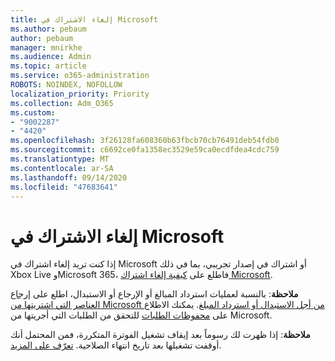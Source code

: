```yaml
---
title: إلغاء الاشتراك في Microsoft
ms.author: pebaum
author: pebaum
manager: mnirkhe
ms.audience: Admin
ms.topic: article
ms.service: o365-administration
ROBOTS: NOINDEX, NOFOLLOW
localization_priority: Priority
ms.collection: Adm_O365
ms.custom:
- "9002287"
- "4420"
ms.openlocfilehash: 3f26128fa608360b63fbcb70cb76491deb54fdb0
ms.sourcegitcommit: c6692ce0fa1358ec3529e59ca0ecdfdea4cdc759
ms.translationtype: MT
ms.contentlocale: ar-SA
ms.lasthandoff: 09/14/2020
ms.locfileid: "47683641"
---
```

# <a name="cancel-microsoft-subscription"></a>إلغاء الاشتراك في Microsoft

إذا كنت تريد إلغاء اشتراك في Microsoft أو اشتراك في إصدار تجريبي، بما في ذلك Xbox Live وMicrosoft 365، فاطلع على [كيفية إلغاء اشتراك Microsoft](https://support.microsoft.com/help/4027815).

**ملاحظة**: بالنسبة لعمليات استرداد المبالغ أو الإرجاع أو الاستبدال، اطلع على [إرجاع العناصر التي اشتريتها من Microsoft من أجل الاستبدال أو استرداد المبلغ](https://support.microsoft.com/help/10558). يمكنك الاطلاع على [محفوظات الطلبات](https://account.microsoft.com/billing/orders/) للتحقق من الطلبات التي أجريتها من Microsoft. 

**ملاحظة**: إذا ظهرت لك رسوماً بعد إيقاف تشغيل الفوترة المتكررة، فمن المحتمل أنك أوقفت تشغيلها بعد تاريخ انتهاء الصلاحية. [تعرّف على المزيد](https://support.microsoft.com/help/10640). 
